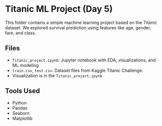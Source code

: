 
# Titanic ML Project (Day 5)

This folder contains a simple machine learning project based on the Titanic dataset. We explored survival prediction using features like age, gender, fare, and class.

## Files
- `Titanic_project.ipynb`: Jupyter notebook with EDA, visualizations, and ML modeling.
- `train.csv`, `test.csv`: Dataset files from Kaggle Titanic Challenge.
- Visualization is in the `Titanic_project.ipynb` 

## Tools Used
- Python
- Pandas
- Seaborn
- Matplotlib
